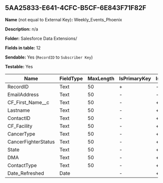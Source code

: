 ## 5AA25833-E641-4CFC-B5CF-6E843F71F82F

**Name** (not equal to External Key)**:** Weekly_Events_Phoenix

**Description:** n/a

**Folder:** Salesforce Data Extensions/

**Fields in table:** 12

**Sendable:** Yes (`RecordID` to `Subscriber Key`)

**Testable:** Yes

| Name | FieldType | MaxLength | IsPrimaryKey | IsNullable | DefaultValue |
| --- | --- | --- | --- | --- | --- |
| RecordID | Text | 50 | + | - |  |
| EmailAddress | Text | 50 | - | - |  |
| CF_First_Name__c | Text | 50 | - | + |  |
| Lastname | Text | 50 | - | + |  |
| ContactID | Text | 50 | - | + |  |
| CF_Facility | Text | 50 | - | + |  |
| CancerType | Text | 50 | - | + |  |
| CancerFighterStatus | Text | 50 | - | + |  |
| State | Text | 50 | - | + |  |
| DMA | Text | 50 | - | + |  |
| ContactType | Text | 50 | - | + |  |
| Date_Refreshed | Date |  | - | + | GetDate() |
